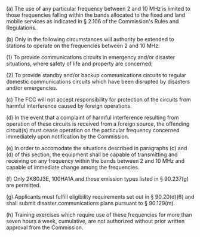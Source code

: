 (a) The use of any particular frequency between 2 and 10 MHz is limited to those frequencies falling within the bands allocated to the fixed and land mobile services as indicated in § 2.106 of the Commission's Rules and Regulations.

(b) Only in the following circumstances will authority be extended to stations to operate on the frequencies between 2 and 10 MHz:

(1) To provide communications circuits in emergency and/or disaster situations, where safety of life and property are concerned;

(2) To provide standby and/or backup communications circuits to regular domestic communications circuits which have been disrupted by disasters and/or emergencies.

(c) The FCC will not accept responsibility for protection of the circuits from harmful interference caused by foreign operations.

(d) In the event that a complaint of harmful interference resulting from operation of these circuits is received from a foreign source, the offending circuit(s) must cease operation on the particular frequency concerned immediately upon notification by the Commission.

(e) In order to accomodate the situations described in paragraphs (c) and (d) of this section, the equipment shall be capable of transmitting and receiving on any frequency within the bands between 2 and 10 MHz and capable of immediate change among the frequencies.

(f) Only 2K80J3E, 100HA1A and those emission types listed in § 90.237(g) are permitted.

(g) Applicants must fulfill eligibility requirements set out in § 90.20(d)(6) and shall submit disaster communications plans pursuant to § 90.129(m).

(h) Training exercises which require use of these frequencies for more than seven hours a week, cumulative, are not authorized without prior written approval from the Commission.

